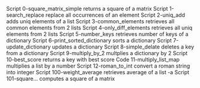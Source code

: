 Script 0-square_matrix_simple returns a square of a matrix
Script 1-search_replace replace all occurrences of an element
Script 2-uniq_add adds uniq elements of a list
Script 3-common_elements retrieves all common elements from 2 lists
Script 4-only_diff_elements retrieves all uniq elements from 2 lists
Script 5-number_keys retrieves number of keys of a dictionary
Script 6-print_sorted_dictionary sorts a dictionary
Script 7-update_dictionary updates a dictionary
Script 8-simple_delate deletes a key from a dictionary
Script 9-multiply_by_2 multplies a dictionary by 2
Script 10-best_score returns a key with best score
Code 11-multiply_list_map multiplies a list by a number
Script 12-roman_to_int convert a roman string into integer
Script 100-weight_average retrieves average of a list
-a Script 101-square... computes a square of a matrix
